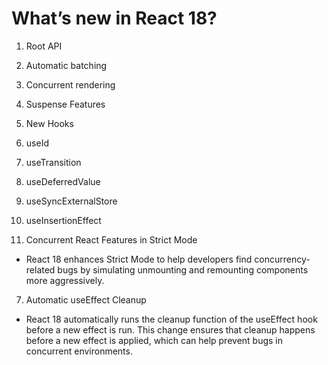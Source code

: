 # What’s new in React 18?

1. Root API
2. Automatic batching

3. Concurrent rendering

4. Suspense Features

5. New Hooks
  1. useId
  2. useTransition
  3. useDeferredValue
  4. useSyncExternalStore
  5. useInsertionEffect
  
6. Concurrent React Features in Strict Mode
- React 18 enhances Strict Mode to help developers find concurrency-related bugs by simulating unmounting and remounting components more aggressively.

7. Automatic useEffect Cleanup
- React 18 automatically runs the cleanup function of the useEffect hook before a new effect is run. This change ensures that cleanup happens before a new effect is applied, which can help prevent bugs in concurrent environments.



